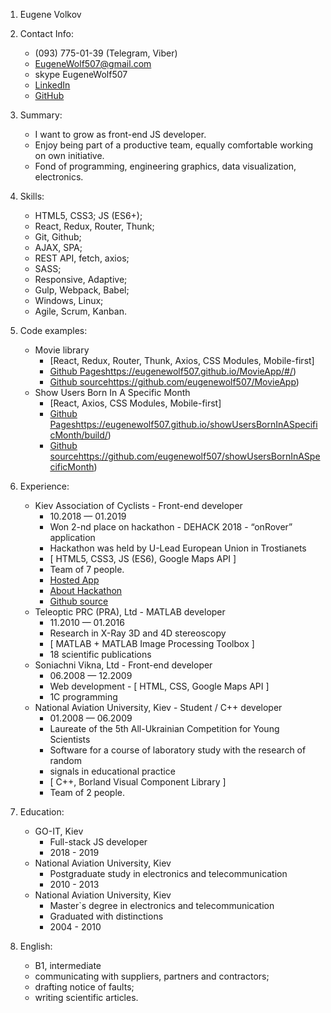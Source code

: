 1. Eugene Volkov

2. Contact Info: 
    * (093) 775-01-39 (Telegram, Viber)
    * EugeneWolf507@gmail.com
    * skype EugeneWolf507
    * [LinkedIn](http://linkedin.com/in/eugene-volkov)
    * [GitHub](http://github.com/eugenewolf507)

3. Summary:
    * I want to grow as front-end JS developer. 
    * Enjoy being part of a productive team, equally comfortable working on own initiative.
    * Fond of programming, engineering graphics, data visualization, electronics.

4. Skills: 
    * HTML5, CSS3; JS (ES6+); 
    * React, Redux, Router, Thunk; 
    * Git, Github; 
    * AJAX, SPA; 
    * REST API, fetch, axios; 
    * SASS; 
    * Responsive, Adaptive; 
    * Gulp, Webpack, Babel; 
    * Windows, Linux; 
    * Agile, Scrum, Kanban.

5. Code examples:
    * Movie library
        * [React, Redux, Router, Thunk, Axios, CSS Modules, Mobile-first]
        * [Github Pages]()https://eugenewolf507.github.io/MovieApp/#/)
        * [Github source]()https://github.com/eugenewolf507/MovieApp)
    * Show Users Born In A Specific Month
        * [React, Axios, CSS Modules, Mobile-first]
        * [Github Pages]()https://eugenewolf507.github.io/showUsersBornInASpecificMonth/build/)
        * [Github source]()https://github.com/eugenewolf507/showUsersBornInASpecificMonth)

6. Experience:
    * Kiev Association of Cyclists - Front-end developer
        * 10.2018 — 01.2019
        * Won 2-nd place on hackathon - DEHACK 2018 - “onRover” application
        * Hackathon was held by U-Lead European Union in Trostianets
        * [ HTML5, CSS3, JS (ES6), Google Maps API ]
        * Team of 7 people.
        * [Hosted App](http://maps.avk.org.ua/ )
        * [About Hackathon](http://dehack.tech/trostianets/)
        * [Github source](http://github.com/eugenewolf507/dehack2018tr)
    * Teleoptic PRC (PRA), Ltd - MATLAB developer
        * 11.2010 — 01.2016
        * Research in X-Ray 3D and 4D stereoscopy
        * [ MATLAB + MATLAB Image Processing Toolbox ]
        * 18 scientific publications
    * Soniachni Vikna, Ltd - Front-end developer
        * 06.2008 — 12.2009
        * Web development - [ HTML, CSS, Google Maps API ]
        * 1C programming
    * National Aviation University, Kiev - Student / C++ developer
        * 01.2008 — 06.2009
        * Laureate of the 5th All-Ukrainian Competition for Young Scientists
        * Software for a course of laboratory study with the research of random
        * signals in educational practice
        * [ C++, Borland Visual Component Library ]
        * Team of 2 people.

7. Education:
    * GO-IT, Kiev
        * Full-stack JS developer
        * 2018 - 2019
    * National Aviation University, Kiev
        * Postgraduate study in electronics and telecommunication
        * 2010 - 2013
    * National Aviation University, Kiev
        * Master`s degree in electronics and telecommunication
        * Graduated with distinctions
        * 2004 - 2010

8. English: 
    * B1, intermediate
    * communicating with suppliers, partners and contractors;
    * drafting notice of faults;
    * writing scientific articles.
